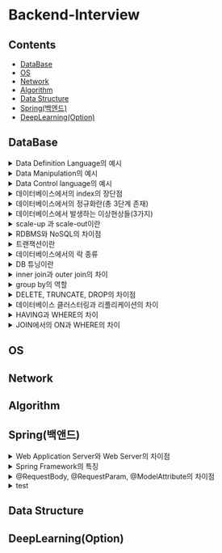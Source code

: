 # Backend-Interview


## Contents
- [DataBase](#DataBase)
- [OS](#OS)
- [Network](#Network)
- [Algorithm](#Algorithm)
- [Data Structure](#ata-Structure)
- [Spring(백엔드)](#Spring(백엔드))
- [DeepLearning(Option)](#DeepLearning(Option))


## DataBase
<details>
    <summary>Data Definition Language의 예시</summary>
    </br>
    <p>alter : 데이터베이스에 이미 존재하는 object의 구조를 변경할 때 사용</p>
    <p>create : 데이터베이스에 새로운 object를 만들 시 사용</p>
    <p>drop : 데이터베이스에 이미 존재하는 object를 삭제할 때 사용</p>
</details>

<details>
    <summary>Data Manipulation의 예시</summary>
    </br>
    <p>select : 데이터베이스 테이블에서 데이터를 검색할 때 사용</p>
    <p>insert : 데이터베이스 테이블에서 데이터를 새롭게 삽입할 때 사용</p>
    <p>update : 데이터베이스 테이블에 존재하던 데이터를 수정할 때 사용</p>
    <p>delete : 데이터베이스 테이블에 존재하던 데이터를 삭제할 때 사용</p>

</details>

<details>
    <summary>Data Control language의 예시</summary>
    </br>
    <p>commit : 데이터 베이스에 트랜잭션 operation이 정상적으로 종료된 것</p>
    <p>rollback : 트랜잭션 과정에서 문제가 발생하여 트랜잭션 이전 상태로 돌아가는 것</p>
    <p>grant : 특정 유저에게 데이터베이스 object에 대한 권한을 부여하는 것</p>
    <p>revoke : 특정 유저에게 부여했던 권한을 무효화하는 작업</p>
</details>

<details>
    <summary>데이터베이스에서의 index의 장단점</summary>
    </br>
    <p>장점 : 인덱스를 이용하여 더욱 빨리 query 결과를 얻을 수 있다. (정렬된 상태가 유지된다.)</p>
    <p>단점 : insert 연산 등 일부 연산에서는 오히려 성능이 하락할 수 있다.</p>
</details>

<details>
    <summary>데이터베이스에서의 정규화란(총 3단계 존재)</summary>
    </br>
    <p>정규화 : 하나의 릴레이션에서 오직 하나의 의미만이 존재하도록 일레이션을 분해하는 과정</p>
    <p>데이터의 일관성, 최소의 데이터 중복, 최대한의 데이터 유연성 결과를 가져옴</p>
    <p>1. 제 1정규형 : 테이브르이 컬럼이 원자 값(하나의 값)을 가지도록 분해</p>
    <p>2. 제 2정규형 : 제 1 정규형을 만족, 기본키가 아닌 속성이 기본키에 완전 종속이도록 분해</p>
    <p>3. 제 3 정규형 : 제 2 정규형을 만족, 기본키를 제외한 속성들 간의 이행 종속성이 없어야 한다.</p>
</details>

<details>
    <summary>데이터베이스에서 발생하는 이상현상들(3가지)</summary>
    </br>
    <p>이상 현상 : 데이터베이스 테이블을 잘목 설계하여 데이터를 삽입, 삭제, 수정할 때 새익는 논리적 오류</p>
    <p>1. 삽입 이상 : 데이터를 삽입할 때 특정 속성에 해당되는 값이 없어 NULL을 입력해야 하는 현상</p>
    <p>2. 갱신 이상 : 중복된 데이터 중 일부만이 수정되어 중복된 데이터들이 서로 모순을 일으키는 현상</p>
    <p>3. 삭제 이상 : 어떤 데이터를 삭제할 경우, 의도치 않은 다른 정보까지 삭제하는 현상</p>
</details>

<details>
    <summary>scale-up 과 scale-out이란</summary>
    </br>
    <p>scale-up : 하나의 서비의 하드웨어들을 업그레이드</p>
    <p>scale-out : 여러 대의 서버를 추가하는 것</p>
</details>

<details>
    <summary>RDBMS와 NoSQL의 차이점</summary>
    </br>
    <p>RDBMS : 모든 데이터를 2차원으로 표현</p>
    <p>장점 : 스키마에 맞춰 관리, 정합성이 보장됨</p>
    <p>단점 : 시스템이 커질 수록 쿼리 복잡, 성능 저하, scale out이 어려움</p>
    </br>
    <p>NoSQL : 데이터간의 관계를 정의하지 않음, 스키마 존재X - >자유롭게 데이터 관리 가능</p>
    <p>장점 : 스키마없이 Key-Value형태로 데이터 관리 가능, scale-up, scale-out 모두 가능</p>
    <p>단점 : 데이터 중복이 발생할 수 있음.</p>
    </br>
    <p>RDBMS가 유리한 경우 : 데이터 구조 명확, 스키마가 중요한 경우</p>
    <p>NoSQL이 유리한 경우 : 정확한 데이터 구조가 없는 경우, 데이터가 변경/확장될 수 있는 경우</p>
</details>

<details>
    <summary>트랜잭션이란</summary>
    </br>
    <p>한 작업의 완정성을 보장</p>
    <p>작업들을 모두 처리하거나 실패할 경우 실행 이전의 상태로 되돌리는 것</p>
    <p>즉, Commit되거나 Rollback됨</p>
</details>

<details>
    <summary>데이터베이스에서의 락 종류</summary>
    </br>
    <p>1. 공유락(LS, Shared Lock) : 읽기를 진행할 때 사용된는 락, 같은 공유락끼리는 동시에 접근 가능</p>
    <p>2. 배타락(LX, Exclusice Lock) : 데이터를 변경할 때 사용되는 락, 해당 락이 끝나기 전까지는 어떠한 접근도 허용되지 않음.</p>
    <p></p>
</details>

<details>
    <summary>DB 튜닝이란</summary>
    </br>
    <p>1단계 : DB설계 튜닝 (데이터 모델링, 인덱스 설계, 용량 산정)</p>
    <p>2단계 : DBMS 튜닝 (CPU, 메모리, I/O 관점) ex) Buffer크기, Cache 크기</p>
    <p>3단계 : SQL 튜닝 (Join, Indexing, SQL Executing Plan)</p>
    <p></p>
</details>

<details>
    <summary>inner join과 outer join의 차이</summary>
    </br>
    <p>inner join : 서로 연관된 내용만을 검색하는 조인</p>
    <p>outer join : 한쪽에 데이터가 없더라도 데이터가 있는 쪽의 내용을 전부 출력하는 조인</p>
    <p>outer ㅓoin에는 Left, Right, FULL outer join이 존재함</p>
</details>

<details>
    <summary>group by의 역할</summary>
    </br>
    <p>특정 column을 기준으로 연산한 결과를 집계 키로 설정하여 그룹을 지음 </p>
    <p></p>
    <p></p>
</details>

<details>
    <summary>DELETE, TRUNCATE, DROP의 차이점</summary>
    </br>
    <p>DELETE : 데이터는 지우지만 테이블 용량은 줄어들지 않음. 삭제 후 복구 가능</p>
    <p>TRUNCATE : 전체 데이터를 삭제하는 방법. 테이블의 용량은 줄어듦. 인덱스도 삭제됨. 테이블은 삭제되지 않지만 데이터는 복구할 수 없음</p>
    <p>DROP : 테이블 자체를 완전히 삭제하는 방식. 삭제 후 복구 불가</p>
</details>

<details>
    <summary>데이터베이스 클러스터링과 리플리케이션의 차이</summary>
    </br>
    <p>클러스터링 : 여러 개의 DB를 수평적인 구조로 구축, 동기 방식</p>
    <p>장점 : 데이터 동기화 -> 일관성있는 데이터, 높은 가용성(하나의 DB가 죽더라도 에러 X), 로드 밸런싱</p>
    <p>단점 : 저장소 하나를 공유할 경우 병목현상 발생, 운영 비용 상승</p></br>
    <p>리플리케이션 : 여러 개의 DB를 수직적인 구조로 구축, 비동기 방식</p>
    <p>장점 : 대부분의 DB 요청은 읽기 요청, 레플리케이션으로도 충분한 성능, 지연 시간 거의 없음</p>
    <p>단점 : 노드 들간의 데이터 동기화가 보장되지 않음. Master DB가 고장날 경우 복구 및 대처 어려움</p>
</details>

<details>
    <summary>HAVING과 WHERE의 차이</summary>
    </br>
    <p>HAVING : 그룹을 필터링하는데 사용(그룹화 혹은 집계 이후)</p>
    <p>WHERE : 개별 행을 필터링 하는데 사용(그룹화 혹은 집계 이전)</p>
</details>

<details>
    <summary>JOIN에서의 ON과 WHERE의 차이</summary>
    </br>
    <p>ON : JOIN이 시작되지 이전에 필터링을 진행</p>
    <p>WHERE : JOIN이 진행된 이후 해당 조건에 맟춰 필터링을 진행</p>
</details>

## OS

## Network

## Algorithm

## Spring(백앤드)

<details>
    <summary>Web Application Server와 Web Server의 차이점</summary>
    </br>
    <P>Web Application Server : 비즈니스 로직을 넣을 수 있음. 주로 동적인 컨텐츠를 담당함(DB 접근, 데이터 처리)</p>
    <P>Web Server : 비즈니스 로직을 담당할 수 없음. 주로 정적인 콘텐츠를 담당함. (HTTP, JavaScript, CSS등)</p>
</details>

<details>
    <summary>Spring Framework의 특징</summary>
    </br>
    <p>1. 컨테이너를 통해 객체를 직접 관리</p>
    <P>2. 제어의 역전(IoC) : 제어권이 개발자가 아닌 프레임워크가 가지고 있어 프레임워크가 개발자의 코드를 호출한다.</p>
    <P>3. 의존성 주입(DI) : 계층, 서비스에서 의존성이 존재할 경우 외부에서 주입해준다.</p>
    <P>4. 관점 지향 프로그래밍(AOP) : 보안 등과 같이 공통적으로 사용하는 기능의 경우 해당 기능을 분리하여 관리한다.</p>
</details>

<details>
    <summary>@RequestBody, @RequestParam, @ModelAttribute의 차이점</summary>
    </br>
    <p>@RequestBody : 클라이언트가 전송한 JSON형태의 HTTP Body 내용을 java 객체로 변환해주는 역할</p>
    <p>@RequestParam : 1개의 HTTP 요청 parameter를 받기 위해 사용</p>
    <p>@ModelAttribute : HTTP내부의 값들을 Getter, Setter, 생성자를 통해 주입하기 위해 사용. (Getter, Setter, 생성자는 미리 정의되어 있어야 함)</p>
</details>

<details>
    <summary>test</summary>
</details>

## Data Structure

## DeepLearning(Option)